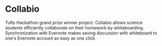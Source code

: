 Collabio
=========
Tufts Hackathon grand prize winner project. Collabio allows science students efficiently collaborate on their homework by whiteboarding. Synchronization with Evernote makes saving discussion with whiteboard to one's Evernote account as easy as one click.
